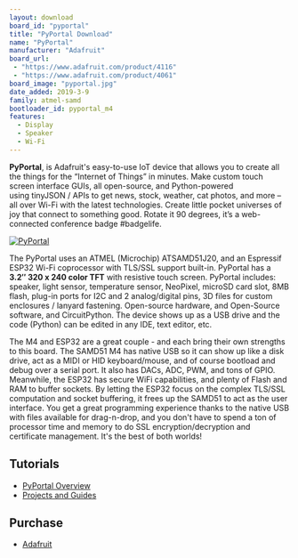 ```yaml
---
layout: download
board_id: "pyportal"
title: "PyPortal Download"
name: "PyPortal"
manufacturer: "Adafruit"
board_url:
 - "https://www.adafruit.com/product/4116"
 - "https://www.adafruit.com/product/4061"
board_image: "pyportal.jpg"
date_added: 2019-3-9
family: atmel-samd
bootloader_id: pyportal_m4
features:
  - Display
  - Speaker
  - Wi-Fi
---
```


**PyPortal**, is Adafruit's easy-to-use IoT device that allows you to create all the things for the “Internet of Things” in minutes. Make custom touch screen interface GUIs, all open-source, and Python-powered using tinyJSON / APIs to get news, stock, weather, cat photos, and more – all over Wi-Fi with the latest technologies. Create little pocket universes of joy that connect to something good. Rotate it 90 degrees, it’s a web-connected conference badge #badgelife.

[![PyPortal](http://img.youtube.com/vi/9meeVehRS6A/0.jpg)](http://www.youtube.com/watch?v=9meeVehRS6A "PyPortal")

The PyPortal uses an ATMEL (Microchip) ATSAMD51J20, and an Espressif ESP32 Wi-Fi coprocessor with TLS/SSL support built-in. PyPortal has a **3.2″ 320 x 240 color TFT** with resistive touch screen. PyPortal includes: speaker, light sensor, temperature sensor, NeoPixel, microSD card slot, 8MB flash, plug-in ports for I2C and 2 analog/digital pins, 3D files for custom enclosures / lanyard fastening. Open-source hardware, and Open-Source software, and CircuitPython. The device shows up as a USB drive and the code (Python) can be edited in any IDE, text editor, etc.

The M4 and ESP32 are a great couple - and each bring their own strengths to this board. The SAMD51 M4 has native USB so it can show up like a disk drive, act as a MIDI or HID keyboard/mouse, and of course bootload and debug over a serial port. It also has DACs, ADC, PWM, and tons of GPIO. Meanwhile, the ESP32 has secure WiFi capabilities, and plenty of Flash and RAM to buffer sockets. By letting the ESP32 focus on the complex TLS/SSL computation and socket buffering, it frees up the SAMD51 to act as the user interface. You get a great programming experience thanks to the native USB with files available for drag-n-drop, and you don't have to spend a ton of processor time and memory to do SSL encryption/decryption and certificate management. It's the best of both worlds!

## Tutorials
* [PyPortal Overview](https://learn.adafruit.com/adafruit-pyportal)
* [Projects and Guides](https://learn.adafruit.com/products/4116/guides)

## Purchase
* [Adafruit](https://www.adafruit.com/product/4116)

